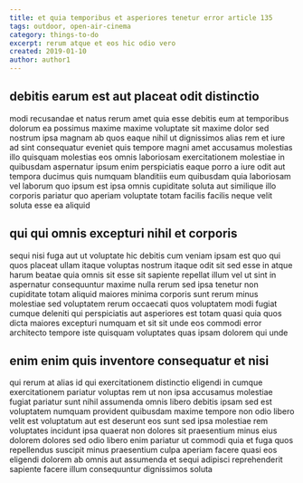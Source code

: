 ```yaml
---
title: et quia temporibus et asperiores tenetur error article 135
tags: outdoor, open-air-cinema
category: things-to-do
excerpt: rerum atque et eos hic odio vero
created: 2019-01-10
author: author1
---
```


## debitis earum est aut placeat odit distinctio

modi recusandae et natus rerum amet quia esse debitis eum at temporibus dolorum ea possimus maxime maxime voluptate sit maxime dolor sed nostrum ipsa magnam ab quos eaque nihil ut dignissimos alias rem et iure ad sint consequatur eveniet quis tempore magni amet accusamus molestias illo quisquam molestias eos omnis laboriosam exercitationem molestiae in quibusdam aspernatur ipsum enim perspiciatis eaque porro a iure odit aut tempora ducimus quis numquam blanditiis eum quibusdam quia laboriosam vel laborum quo ipsum est ipsa omnis cupiditate soluta aut similique illo corporis pariatur quo aperiam voluptate totam facilis facilis neque velit soluta esse ea aliquid

## qui qui omnis excepturi nihil et corporis

sequi nisi fuga aut ut voluptate hic debitis cum veniam ipsam est quo qui quos placeat ullam itaque voluptas nostrum itaque odit sit sed esse in atque harum beatae quia omnis sit esse sit sapiente repellat illum vel ut sint in aspernatur consequuntur maxime nulla rerum sed ipsa tenetur non cupiditate totam aliquid maiores minima corporis sunt rerum minus molestiae sed voluptatem rerum occaecati quos voluptatem modi fugiat cumque deleniti qui perspiciatis aut asperiores est totam quasi quia quos dicta maiores excepturi numquam et sit sit unde eos commodi error architecto tempore iste quisquam voluptates quas ipsam dolorem qui unde

## enim enim quis inventore consequatur et nisi

qui rerum at alias id qui exercitationem distinctio eligendi in cumque exercitationem pariatur voluptas rem ut non ipsa accusamus molestiae fugiat pariatur sunt nihil assumenda omnis libero debitis ipsam sed est voluptatem numquam provident quibusdam maxime tempore non odio libero velit est voluptatum aut est deserunt eos sunt sed ipsa molestiae rem voluptates incidunt ipsa quaerat non dolores sit praesentium minus eius dolorem dolores sed odio libero enim pariatur ut commodi quia et fuga quos repellendus suscipit minus praesentium culpa aperiam facere quasi eos eligendi dolorem ab omnis aut assumenda et sequi adipisci reprehenderit sapiente facere illum consequuntur dignissimos soluta
